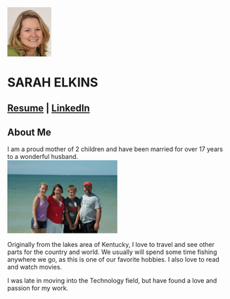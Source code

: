 <img src="./images/HeadShot.jpg" width="100">  

# SARAH ELKINS  
[Resume](./SarahElkinsResume.md)  |  [LinkedIn](linkedin.com/in/sarah-elkins-93719742)  
---
## About Me
I am a proud mother of 2 children and have been married for over 17 years to a wonderful husband.  
<img src="./images/Family.JPG" width="250">    

Originally from the lakes area of Kentucky, I love to travel and see other parts for the country and world.  We usually will spend some time fishing anywhere we go, as this is one of our favorite hobbies.  I also love to read and watch movies.  

I was late in moving into the Technology field, but have found a love and passion for my work.  
